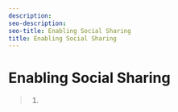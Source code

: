 ```yaml
---
description: 
seo-description: 
seo-title: Enabling Social Sharing
title: Enabling Social Sharing
---
```


# Enabling Social Sharing



>   1.
>   
>   
